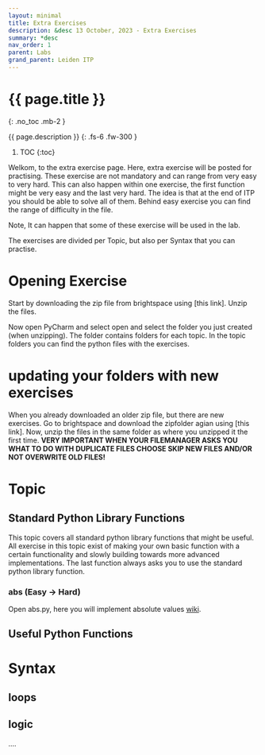 ```yaml
---
layout: minimal
title: Extra Exercises
description: &desc 13 October, 2023 - Extra Exercises
summary: *desc
nav_order: 1
parent: Labs
grand_parent: Leiden ITP
---
```



# {{ page.title }}
{: .no_toc .mb-2 }

{{ page.description }}
{: .fs-6 .fw-300 }

1. TOC
{:toc}

Welkom, to the extra exercise page. Here, extra exercise will be posted for practising. These exercise are not mandatory and can range from very easy to very hard. This can also happen within one exercise, the first function might be very easy and the last very hard. The idea is that at the end of ITP you should be able to solve all of them. Behind easy exercise you can find the range of difficulty in the file.

Note, It can happen that some of these exercise will be used in the lab. 

The exercises are divided per Topic, but also per Syntax that you can practise. 

# Opening Exercise

Start by downloading the zip file from brightspace using [this link]. Unzip the files.

Now open PyCharm and select open and select the folder you just created (when unzipping). The folder contains folders for each topic. In the topic folders you can find the python files with the exercises.

# updating your folders with new exercises

When you already downloaded an older zip file, but there are new exercises. Go to brightspace and download the zipfolder agian using [this link]. Now, unzip the files in the same folder as where you unzipped it the first time. **VERY IMPORTANT WHEN YOUR FILEMANAGER ASKS YOU WHAT TO DO WITH DUPLICATE FILES CHOOSE SKIP NEW FILES AND/OR NOT OVERWRITE OLD FILES!**

# Topic

## Standard Python Library Functions

This topic covers all standard python library functions that might be useful. All exercise in this topic exist of making your own basic function with a certain functionality and slowly building towards more advanced implementations. The last function always asks you to use the standard python library function.

### abs (Easy -> Hard)

Open abs.py, here you will implement absolute values [wiki](https://en.wikipedia.org/wiki/Absolute_value).

## Useful Python Functions

# Syntax

## loops

## logic

....
